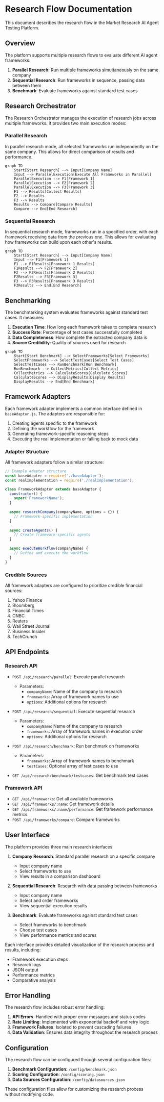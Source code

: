 # Research Flow Documentation

This document describes the research flow in the Market Research AI Agent Testing Platform.

## Overview

The platform supports multiple research flows to evaluate different AI agent frameworks:

1. **Parallel Research**: Run multiple frameworks simultaneously on the same company
2. **Sequential Research**: Run frameworks in sequence, passing data between them
3. **Benchmark**: Evaluate frameworks against standard test cases

## Research Orchestrator

The Research Orchestrator manages the execution of research jobs across multiple frameworks. It provides two main execution modes:

### Parallel Research

In parallel research mode, all selected frameworks run independently on the same company. This allows for direct comparison of results and performance.

```mermaid
graph TD
    Start[Start Research] --> Input[Company Name]
    Input --> ParallelExecution[Execute All Frameworks in Parallel]
    ParallelExecution --> F1[Framework 1]
    ParallelExecution --> F2[Framework 2]
    ParallelExecution --> F3[Framework 3]
    F1 --> Results[Collect Results]
    F2 --> Results
    F3 --> Results
    Results --> Compare[Compare Results]
    Compare --> End[End Research]
```

### Sequential Research

In sequential research mode, frameworks run in a specified order, with each framework receiving data from the previous one. This allows for evaluating how frameworks can build upon each other's results.

```mermaid
graph TD
    Start[Start Research] --> Input[Company Name]
    Input --> F1[Framework 1]
    F1 --> F1Results[Framework 1 Results]
    F1Results --> F2[Framework 2]
    F2 --> F2Results[Framework 2 Results]
    F2Results --> F3[Framework 3]
    F3 --> F3Results[Framework 3 Results]
    F3Results --> End[End Research]
```

## Benchmarking

The benchmarking system evaluates frameworks against standard test cases. It measures:

1. **Execution Time**: How long each framework takes to complete research
2. **Success Rate**: Percentage of test cases successfully completed
3. **Data Completeness**: How complete the extracted company data is
4. **Source Credibility**: Quality of sources used for research

```mermaid
graph TD
    Start[Start Benchmark] --> SelectFrameworks[Select Frameworks]
    SelectFrameworks --> SelectTestCases[Select Test Cases]
    SelectTestCases --> RunBenchmark[Run Benchmark]
    RunBenchmark --> CollectMetrics[Collect Metrics]
    CollectMetrics --> CalculateScores[Calculate Scores]
    CalculateScores --> DisplayResults[Display Results]
    DisplayResults --> End[End Benchmark]
```

## Framework Adapters

Each framework adapter implements a common interface defined in `baseAdapter.js`. The adapters are responsible for:

1. Creating agents specific to the framework
2. Defining the workflow for the framework
3. Generating framework-specific reasoning steps
4. Executing the real implementation or falling back to mock data

### Adapter Structure

All framework adapters follow a similar structure:

```javascript
// Example adapter structure
const baseAdapter = require('./baseAdapter');
const realImplementation = require('./realImplementation');

class FrameworkAdapter extends baseAdapter {
  constructor() {
    super('FrameworkName');
  }
  
  async researchCompany(companyName, options = {}) {
    // Framework-specific implementation
  }
  
  async createAgents() {
    // Create framework-specific agents
  }
  
  async executeWorkflow(companyName) {
    // Define and execute the workflow
  }
}
```

### Credible Sources

All framework adapters are configured to prioritize credible financial sources:

1. Yahoo Finance
2. Bloomberg
3. Financial Times
4. CNBC
5. Reuters
6. Wall Street Journal
7. Business Insider
8. TechCrunch

## API Endpoints

### Research API

- `POST /api/research/parallel`: Execute parallel research
  - Parameters:
    - `companyName`: Name of the company to research
    - `frameworks`: Array of framework names to use
    - `options`: Additional options for research

- `POST /api/research/sequential`: Execute sequential research
  - Parameters:
    - `companyName`: Name of the company to research
    - `frameworks`: Array of framework names in execution order
    - `options`: Additional options for research

- `POST /api/research/benchmark`: Run benchmark on frameworks
  - Parameters:
    - `frameworks`: Array of framework names to benchmark
    - `testCases`: Optional array of test cases to use

- `GET /api/research/benchmark/testcases`: Get benchmark test cases

### Framework API

- `GET /api/frameworks`: Get all available frameworks
- `GET /api/frameworks/:name`: Get framework details
- `GET /api/frameworks/:name/performance`: Get framework performance metrics
- `POST /api/frameworks/compare`: Compare frameworks

## User Interface

The platform provides three main research interfaces:

1. **Company Research**: Standard parallel research on a specific company
   - Input company name
   - Select frameworks to use
   - View results in a comparison dashboard

2. **Sequential Research**: Research with data passing between frameworks
   - Input company name
   - Select and order frameworks
   - View sequential execution results

3. **Benchmark**: Evaluate frameworks against standard test cases
   - Select frameworks to benchmark
   - Choose test cases
   - View performance metrics and scores

Each interface provides detailed visualization of the research process and results, including:

- Framework execution steps
- Research logs
- JSON output
- Performance metrics
- Comparative analysis

## Error Handling

The research flow includes robust error handling:

1. **API Errors**: Handled with proper error messages and status codes
2. **Rate Limiting**: Implemented with exponential backoff and retry logic
3. **Framework Failures**: Isolated to prevent cascading failures
4. **Data Validation**: Ensures data integrity throughout the research process

## Configuration

The research flow can be configured through several configuration files:

1. **Benchmark Configuration**: `/config/benchmark.json`
2. **Scoring Configuration**: `/config/scoring.json`
3. **Data Sources Configuration**: `/config/datasources.json`

These configuration files allow for customizing the research process without modifying code.
